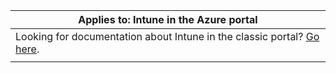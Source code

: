 |                                               Applies to: Intune in the Azure portal                                               |
|------------------------------------------------------------------------------------------------------------------------------------|
| Looking for documentation about Intune in the classic portal? [Go here](/intune/introduction-intune?toc=/intune-classic/toc.json). |
|                                                                                                                                    |

